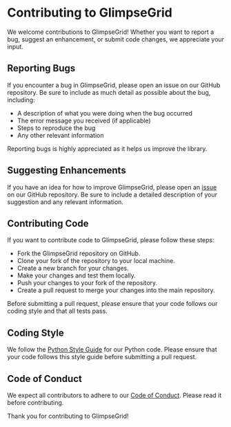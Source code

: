 # Contributing to GlimpseGrid

We welcome contributions to GlimpseGrid! Whether you want to report a bug, suggest an enhancement, or submit code changes, we appreciate your input.

## Reporting Bugs

If you encounter a bug in GlimpseGrid, please open an issue on our GitHub repository. Be sure to include as much detail as possible about the bug, including:

- A description of what you were doing when the bug occurred
- The error message you received (if applicable)
- Steps to reproduce the bug
- Any other relevant information

Reporting bugs is highly appreciated as it helps us improve the library.

## Suggesting Enhancements

If you have an idea for how to improve GlimpseGrid, please open an [issue](https://github.com/Sayad-Uddin-Tahsin/GlimpseGrid/issues/new/choose) on our GitHub repository. Be sure to include a detailed description of your suggestion and any relevant information.

## Contributing Code

If you want to contribute code to GlimpseGrid, please follow these steps:

- Fork the GlimpseGrid repository on GitHub.
- Clone your fork of the repository to your local machine.
- Create a new branch for your changes.
- Make your changes and test them locally.
- Push your changes to your fork of the repository.
- Create a pull request to merge your changes into the main repository.

Before submitting a pull request, please ensure that your code follows our coding style and that all tests pass.

## Coding Style

We follow the [Python Style Guide](https://peps.python.org/pep-0008/) for our Python code. Please ensure that your code follows this style guide before submitting a pull request.

## Code of Conduct

We expect all contributors to adhere to our [Code of Conduct](https://github.com/Sayad-Uddin-Tahsin/GlimpseGrid/blob/main/CODE_OF_CONDUCT.md). Please read it before contributing.

Thank you for contributing to GlimpseGrid!
